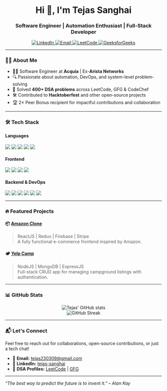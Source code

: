 <h1 align="center">Hi 👋, I'm Tejas Sanghai</h1>
<h3 align="center">Software Engineer | Automation Enthusiast | Full-Stack Developer</h3>

<p align="center">
  <a href="https://www.linkedin.com/in/tejas-sanghai/" target="_blank">
    <img alt="LinkedIn" src="https://img.shields.io/badge/LinkedIn-blue?style=flat-square&logo=linkedin">
  </a>
  <a href="mailto:tejas230309@gmail.com">
    <img alt="Email" src="https://img.shields.io/badge/Email-tejas230309@gmail.com-red?style=flat-square&logo=gmail">
  </a>
  <a href="https://leetcode.com/u/C_R_U_S_H_E_R/" target="_blank">
    <img alt="LeetCode" src="https://img.shields.io/badge/LeetCode-FFA116?style=flat-square&logo=leetcode&logoColor=black">
  </a>
  <a href="https://www.geeksforgeeks.org/user/tsanghai2017/" target="_blank">
    <img alt="GeeksforGeeks" src="https://img.shields.io/badge/GeeksforGeeks-2F8D46?style=flat-square&logo=geeksforgeeks&logoColor=white">
  </a>
</p>

---

### 🧑‍💻 About Me

- 👨‍💻 Software Engineer at **Acquia** | Ex-**Arista Networks**
- 🔍 Passionate about automation, DevOps, and system-level problem-solving
- 🧠 Solved **400+ DSA problems** across LeetCode, GFG & CodeChef
- 🛠️ Contributed to **Hacktoberfest** and other open-source projects
- 🏆 2× Peer Bonus recipient for impactful contributions and collaboration

---

### 🛠️ Tech Stack

#### Languages  
<p>
  <img src="https://img.shields.io/badge/C++-00599C?style=for-the-badge&logo=cplusplus&logoColor=white"/>
  <img src="https://img.shields.io/badge/Python-3776AB?style=for-the-badge&logo=python&logoColor=white"/>
  <img src="https://img.shields.io/badge/JavaScript-F7DF1E?style=for-the-badge&logo=javascript&logoColor=black"/>
  <img src="https://img.shields.io/badge/Go-00ADD8?style=for-the-badge&logo=go&logoColor=white"/>
  <img src="https://img.shields.io/badge/PHP-777BB4?style=for-the-badge&logo=php&logoColor=white"/>
</p>

#### Frontend  
<p>
  <img src="https://img.shields.io/badge/HTML5-E34F26?style=for-the-badge&logo=html5&logoColor=white"/>
  <img src="https://img.shields.io/badge/CSS3-1572B6?style=for-the-badge&logo=css3&logoColor=white"/>
  <img src="https://img.shields.io/badge/Bootstrap-563D7C?style=for-the-badge&logo=bootstrap&logoColor=white"/>
  <img src="https://img.shields.io/badge/React-20232A?style=for-the-badge&logo=react&logoColor=61DAFB"/>
</p>

#### Backend & DevOps  
<p>
  <img src="https://img.shields.io/badge/Node.js-339933?style=for-the-badge&logo=nodedotjs&logoColor=white"/>
  <img src="https://img.shields.io/badge/MongoDB-4EA94B?style=for-the-badge&logo=mongodb&logoColor=white"/>
  <img src="https://img.shields.io/badge/Express.js-000000?style=for-the-badge&logo=express&logoColor=white"/>
  <img src="https://img.shields.io/badge/Docker-2496ED?style=for-the-badge&logo=docker&logoColor=white"/>
  <img src="https://img.shields.io/badge/Kubernetes-326CE5?style=for-the-badge&logo=kubernetes&logoColor=white"/>
  <img src="https://img.shields.io/badge/AWS-232F3E?style=for-the-badge&logo=amazonaws&logoColor=white"/>
</p>

---

### 🔥 Featured Projects

#### 📦 [Amazon Clone](https://github.com/tejas23092001/amazon-clone)
> ReactJS | Redux | Firebase | Stripe  
A fully functional e-commerce frontend inspired by Amazon.

#### 🏕️ [Yelp Camp](https://github.com/tejas23092001/Yelp-Camp)
> NodeJS | MongoDB | ExpressJS  
Full-stack CRUD app for managing campground listings with authentication.

---

### 📊 GitHub Stats

<p align="center">
  <img src="https://github-readme-stats.vercel.app/api?username=tejas23092001&show_icons=true&theme=tokyonight" alt="Tejas' GitHub stats" />
  <br/>
  <img src="https://github-readme-streak-stats.herokuapp.com/?user=tejas23092001&theme=tokyonight" alt="GitHub Streak" />
</p>

---

### 📬 Let's Connect

Feel free to reach out for collaborations, open-source contributions, or just a tech chat!

- 📧 **Email:** tejas230309@gmail.com  
- 💼 **LinkedIn:** [tejas-sanghai](https://www.linkedin.com/in/tejas-sanghai/)  
- 🧠 **DSA Profiles:** [LeetCode](https://leetcode.com/u/SAMCRO_2309/) | [GFG](https://www.geeksforgeeks.org/user/tsanghai2017/)

---

_“The best way to predict the future is to invent it.” – Alan Kay_
